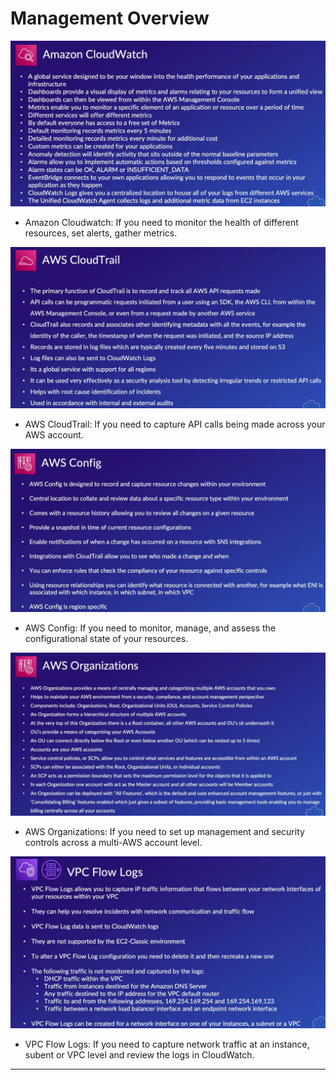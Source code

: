 # Management Overview

![picture 16](/images/AWS_SAA_MGMT_OVERVIEW_1.png)

- Amazon Cloudwatch: If you need to monitor the health of different resources, set alerts, gather metrics.

![picture 17](/images/AWS_SAA_MGMT_OVERVIEW_2.png)

- AWS CloudTrail: If you need to capture API calls being made across your AWS account.

![picture 18](/images/AWS_SAA_MGMT_OVERVIEW_3.png)

- AWS Config: If you need to monitor, manage, and assess the configurational state of your resources.

![picture 19](/images/AWS_SAA_MGMT_OVERVIEW_4.png)

- AWS Organizations: If you need to set up management and security controls across a multi-AWS account level.

![picture 20](/images/AWS_SAA_MGMT_OVERVIEW_5.png)

- VPC Flow Logs: If you need to capture network traffic at an instance, subent or VPC level and review the logs in CloudWatch.

---
